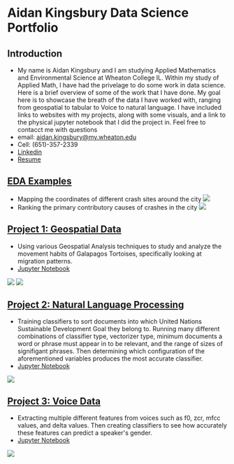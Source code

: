 # Aidan Kingsbury Data Science Portfolio
## Introduction
* My name is Aidan Kingsbury and I am studying Applied Mathematics and Environmental Science at
 Wheaton College IL. Within my study of Applied Math, I have had the privelage
 to do some work in data science. Here is a brief overview of some of the 
 work that I have done. My goal here is to showcase the breath of the data I have
 worked with, ranging from geospatial to tabular to Voice to natural language. I have included
 links to websites with my projects, along with some visuals, and a link to the 
 physical jupyter notebook that I did the project in. Feel free to contacct me with
 questions 
* email: aidan.kingsbury@my.wheaton.edu
* Cell: (651)-357-2339
* [Linkedin](https://www.linkedin.com/in/aidan-kingsbury-908593257/)
* [Resume](Aidan_Kingsbury_Resume_June2023.pdf)

## [EDA Examples](https://Akingz123.github.io/Portfolio/EDA_493.html)
* Mapping the coordinates of different crash sites around the city
![](/crash_map.png)
* Ranking the primary contributory causes of crashes in the city
 ![](/crash_bars.png)






## [Project 1: Geospatial Data](https://Akingz123.github.io/Portfolio/Project_02.html)
* Using various Geospatial Analysis techniques to study and analyze the movement habits of
 Galapagos Tortoises, specifically looking at migration patterns.
* [Jupyter Notebook](https://github.com/Akingz123/Portfolio/blob/main/Project_02.ipynb)

![](/Tortoise_map.png)
![](/Lat_graph.png)

## [Project 2: Natural Language Processing](https://Akingz123.github.io/Portfolio/Project_03.html)
* Training classifiers to sort documents into which United Nations Sustainable Development Goal
they belong to. Running many different combinations of classifier type, vectorizer type, minimum documents
a word or phrase must appear in to be relevant, and the range of sizes of signifigant phrases. Then determining
which configuration of the aforementioned variables produces the most accurate classifier.
* [Jupyter Notebook](/Project_03.ipynb)

![](/nlp_output.png)

## [Project 3: Voice Data](https://Akingz123.github.io/Portfolio/HW_09.html)
* Extracting multiple different features from voices such as f0, zcr, mfcc values, and delta values. Then
 creating classifiers to see how accurately these features can predict a speaker's gender.
* [Jupyter Notebook](https://github.com/Akingz123/Portfolio/blob/main/Project_02.ipynb)

![](/classifier_table.png)
